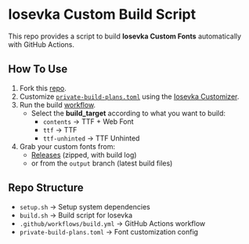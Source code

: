 # Iosevka Custom Build Script

This repo provides a script to build **Iosevka Custom Fonts** automatically with GitHub Actions.

## How To Use

1. Fork this [repo](https://github.com/Shourene/Iosevka-custom/fork).
2. Customize [`private-build-plans.toml`](../private-build-plans.toml) using the [Iosevka Customizer](https://typeof.net/Iosevka/customizer).
3. Run the build [workflow](../../actions/workflows/build.yml).
   - Select the **build_target** according to what you want to build:
     - `contents` → TTF + Web Font
     - `ttf` → TTF
     - `ttf-unhinted` → TTF Unhinted
4. Grab your custom fonts from:
   - [Releases](../../releases) (zipped, with build log)
   - or from the `output` branch (latest build files)

## Repo Structure
- `setup.sh` → Setup system dependencies
- `build.sh` → Build script for Iosevka
- `.github/workflows/build.yml` → GitHub Actions workflow
- `private-build-plans.toml` → Font customization config